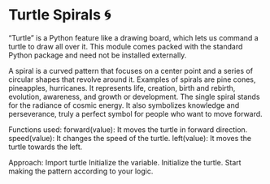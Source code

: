 # Turtle Spirals 🌀




“Turtle” is a Python feature like a drawing board, which lets us command a turtle to draw all over it. This module comes packed with the standard Python package and need not be installed externally.



A spiral is a curved pattern that focuses on a center point and a series of circular shapes that revolve around it. Examples of spirals are pine cones, pineapples, hurricanes. It represents life, creation, birth and rebirth, evolution, awareness, and growth or development. The single spiral stands for the radiance of cosmic energy. It also symbolizes knowledge and perseverance, truly a perfect symbol for people who want to move forward.



Functions used:
forward(value): It moves the turtle in forward direction.
speed(value): It changes the speed of the turtle.
left(value): It moves the turtle towards the left.



Approach:
Import turtle
Initialize the variable.
Initialize the turtle.
Start making the pattern according to your logic.

